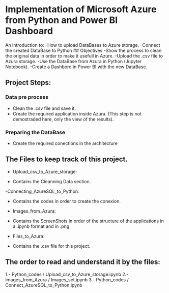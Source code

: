 # Implementation of Microsoft Azure from Python and Power BI Dashboard

An introduction to: 
-How to upload DataBases to Azure storage. 
-Connect the created DataBase to Python ## Objectives 
-Show the process to clean the original data in order to make it usefull in Azure.
-Upload the .csv file to Azura storage.
-Use the DataBase from Azura in Python (Jupyter Notebook).
-Create a Dashbord in Power BI with the new DataBase.

## Project Steps: 
### Data pre process 
- Clean the .csv file and save it.
- Create the required application inside Azura.
(This step is not demostraded here, only the view of the results).

### Preparing the DataBase 
- Create the required conections in the architecture

## The Files to keep track of this project. 
- Upload_csv_to_Azure_storage:
+ Contains the Cleanning Data section.

-Connecting_AzureSQL_to_Python: 
+ Contains the codes in order to create the conexion.

- Images_from_Azura:
+ Contains the ScreenShots in order of the structure of the applications in a .ipynb format and in .png.
  
- Files_to_Azura:
+ Contains the .csv file for this project.

## The order to read and understand it by the files:
1.- Python_codes / Upload_csv_to_Azure_storage.ipynb
2.- Images_from_Azura / Images_set.ipynb
3.- Python_codes / Connect_AzureSQL_to_Python.ipynb
